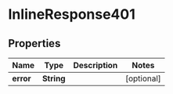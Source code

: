 

# InlineResponse401

## Properties

Name | Type | Description | Notes
------------ | ------------- | ------------- | -------------
**error** | **String** |  |  [optional]



